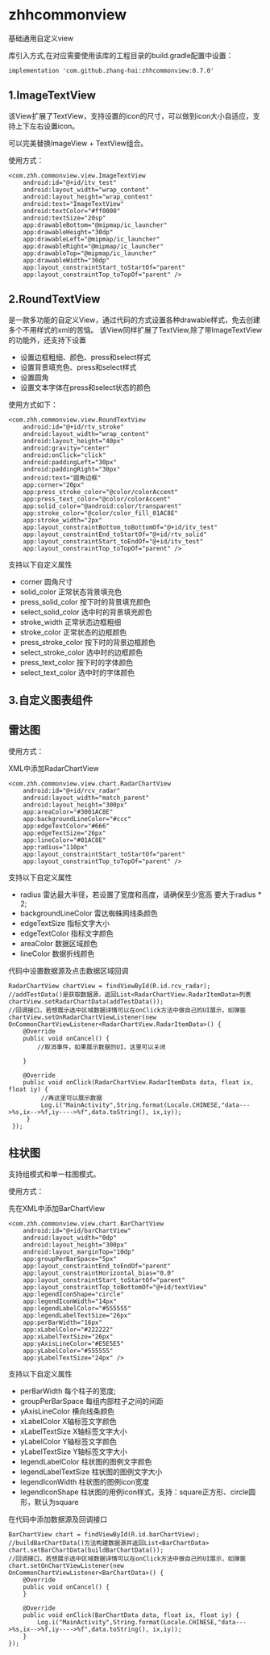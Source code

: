 # zhhcommonview
基础通用自定义view

库引入方式,在对应需要使用该库的工程目录的build.gradle配置中设置：
```
implementation 'com.github.zhang-hai:zhhcommonview:0.7.0'
```


1.ImageTextView
-------------

该View扩展了TextView，支持设置的icon的尺寸，可以做到icon大小自适应，支持上下左右设置icon。

可以完美替换ImageView + TextView组合。

使用方式：

	<com.zhh.commonview.view.ImageTextView
        android:id="@+id/itv_test"
        android:layout_width="wrap_content"
        android:layout_height="wrap_content"
        android:text="ImageTextView"
        android:textColor="#ff0000"
        android:textSize="20sp"
        app:drawableBottom="@mipmap/ic_launcher"
        app:drawableHeight="30dp"
        app:drawableLeft="@mipmap/ic_launcher"
        app:drawableRight="@mipmap/ic_launcher"
        app:drawableTop="@mipmap/ic_launcher"
        app:drawableWidth="30dp"
        app:layout_constraintStart_toStartOf="parent"
        app:layout_constraintTop_toTopOf="parent" />

2.RoundTextView
-------------

是一款多功能的自定义View，通过代码的方式设置各种drawable样式，免去创建多个不用样式的xml的苦恼。
该View同样扩展了TextView,除了带ImageTextView的功能外，还支持下设置

- 设置边框粗细、颜色、press和select样式
- 设置背景填充色、press和select样式
- 设置圆角
- 设置文本字体在press和select状态的颜色
	
使用方式如下：

    <com.zhh.commonview.view.RoundTextView
        android:id="@+id/rtv_stroke"
        android:layout_width="wrap_content"
        android:layout_height="40px"
        android:gravity="center"
        android:onClick="click"
        android:paddingLeft="30px"
        android:paddingRight="30px"
        android:text="圆角边框"
        app:corner="20px"
        app:press_stroke_color="@color/colorAccent"
        app:press_text_color="@color/colorAccent"
        app:solid_color="@android:color/transparent"
        app:stroke_color="@color/color_fill_01AC8E"
        app:stroke_width="2px"
        app:layout_constraintBottom_toBottomOf="@+id/itv_test"
        app:layout_constraintEnd_toStartOf="@+id/rtv_solid"
        app:layout_constraintStart_toEndOf="@+id/itv_test"
        app:layout_constraintTop_toTopOf="parent" />

支持以下自定义属性

- corner 圆角尺寸
- solid_color 正常状态背景填充色
- press_solid_color 按下时的背景填充颜色
- select_solid_color 选中时的背景填充颜色
- stroke_width 正常状态边框粗细
- stroke_color 正常状态的边框颜色
- press_stroke_color 按下时的背景边框颜色
- select_stroke_color 选中时的边框颜色
- press_text_color 按下时的字体颜色
- select_text_color 选中时的字体颜色


3.自定义图表组件
-------------



雷达图
-------------
    
使用方式：

XML中添加RadarChartView

    <com.zhh.commonview.view.chart.RadarChartView
        android:id="@+id/rcv_radar"
        android:layout_width="match_parent"
        android:layout_height="300px"
        app:areaColor="#3001AC8E"
        app:backgroundLineColor="#ccc"
        app:edgeTextColor="#666"
        app:edgeTextSize="26px"
        app:lineColor="#01AC8E"
        app:radius="110px"
        app:layout_constraintStart_toStartOf="parent"
        app:layout_constraintTop_toTopOf="parent" />

支持以下自定义属性

- radius 雷达最大半径，若设置了宽度和高度，请确保至少宽高 要大于radius * 2;
- backgroundLineColor 雷达蜘蛛网线条颜色
- edgeTextSize 指标文字大小
- edgeTextColor 指标文字颜色
- areaColor 数据区域颜色
- lineColor 数据折线颜色

代码中设置数据源及点击数据区域回调

    RadarChartView chartView = findViewById(R.id.rcv_radar);
	//addTestData()是获取数据源，返回List<RadarChartView.RadarItemData>列表
    chartView.setRadarChartData(addTestData());
	//回调接口，若想展示选中区域数据详情可以在onClick方法中做自己的UI展示，如弹窗
    chartView.setOnRadarChartViewListener(new OnCommonChartViewListener<RadarChartView.RadarItemData>() {
        @Override
        public void onCancel() {
            //取消事件，如果展示数据的UI，这里可以关闭

        }

        @Override
        public void onClick(RadarChartView.RadarItemData data, float ix, float iy) {
             //再这里可以展示数据
             Log.i("MainActivity",String.format(Locale.CHINESE,"data--->%s,ix-->%f,iy---->%f",data.toString(), ix,iy));
         }
     });


柱状图
-------------

支持组模式和单一柱图模式。

使用方式：

先在XML中添加BarChartView

    <com.zhh.commonview.view.chart.BarChartView
        android:id="@+id/barChartView"
        android:layout_width="0dp"
        android:layout_height="300px"
        android:layout_marginTop="10dp"
        app:groupPerBarSpace="5px"
        app:layout_constraintEnd_toEndOf="parent"
        app:layout_constraintHorizontal_bias="0.0"
        app:layout_constraintStart_toStartOf="parent"
        app:layout_constraintTop_toBottomOf="@+id/textView"
        app:legendIconShape="circle"
        app:legendIconWidth="14px"
        app:legendLabelColor="#555555"
        app:legendLabelTextSize="26px"
        app:perBarWidth="16px"
        app:xLabelColor="#222222"
        app:xLabelTextSize="26px"
        app:yAxisLineColor="#E5E5E5"
        app:yLabelColor="#555555"
        app:yLabelTextSize="24px" />


支持以下自定义属性

- perBarWidth 每个柱子的宽度;
- groupPerBarSpace 每组内部柱子之间的间距
- yAxisLineColor 横向线条颜色
- xLabelColor X轴标签文字颜色
- xLabelTextSize X轴标签文字大小
- yLabelColor Y轴标签文字颜色
- yLabelTextSize Y轴标签文字大小
- legendLabelColor 柱状图的图例文字颜色
- legendLabelTextSize 柱状图的图例文字大小
- legendIconWidth 柱状图的图例icon宽度
- legendIconShape 柱状图的用例icon样式，支持：square正方形、circle圆形，默认为square


在代码中添加数据源及回调接口

    BarChartView chart = findViewById(R.id.barChartView);
	//buildBarChartData()方法构建数据源并返回List<BarChartData>
    chart.setBarChartData(buildBarChartData());
	//回调接口，若想展示选中区域数据详情可以在onClick方法中做自己的UI展示，如弹窗
    chart.setOnChartViewListener(new OnCommonChartViewListener<BarChartData>() {
        @Override
        public void onCancel() {
        }

        @Override
        public void onClick(BarChartData data, float ix, float iy) {
            Log.i("MainActivity",String.format(Locale.CHINESE,"data--->%s,ix-->%f,iy---->%f",data.toString(), ix,iy));
        }
    });

